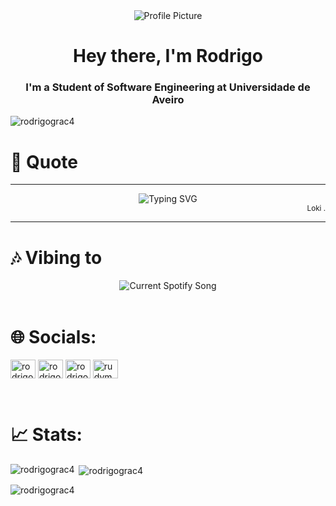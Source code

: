 <div align="center">
  <img
    alt="Profile Picture"
    src="https://avatars.githubusercontent.com/u/117362800?v=4"
  />
</div>

<h1 align="center">Hey there, I'm Rodrigo</h1>

<h3 align="center">I'm a Student of Software Engineering at Universidade de Aveiro</h3>

<p align="left"> <img src="https://komarev.com/ghpvc/?username=rodrigograc4&label=Profile%20views&color=0e75b6&style=flat" alt="rodrigograc4" /> </p>


# 📜 Quote

<hr>

<div align="center">
  <img src="https://readme-typing-svg.demolab.com?font=Caprasimo&weight=600&size=30&pause=1000&color=65B927&center=true&vCenter=true&width=900&lines=I+know+what+I+want.;I+know+what+kind+of+god+I+need+to+be...;for+you.;For+all+of+us." alt="Typing SVG" />
</div>
<div align="right" class="ml4">
 <small>Loki                      .</small>
</div>

<hr>

# 🎶 Vibing to
<div align="center">
  <img src="https://rodrigograc4-spotify-readme.vercel.app/api?theme=dark" alt="Current Spotify Song">
</div>

<br>

# 🌐 Socials:
<p align="left">
<a href="https://fb.com/rodrigo graça" target="blank"><img align="center" src="https://raw.githubusercontent.com/rahuldkjain/github-profile-readme-generator/master/src/images/icons/Social/facebook.svg" alt="rodrigo graça" height="30" width="40" /></a>
<a href="https://instagram.com/rodrigograc4" target="blank"><img align="center" src="https://raw.githubusercontent.com/rahuldkjain/github-profile-readme-generator/master/src/images/icons/Social/instagram.svg" alt="rodrigograc4" height="30" width="40" /></a>
<a href="https://twitter.com/rodrigograc4" target="blank"><img align="center" src="https://raw.githubusercontent.com/rahuldkjain/github-profile-readme-generator/master/src/images/icons/Social/twitter.svg" alt="rodrigograc4" height="30" width="40" /></a>
<a href="https://discord.gg/rudymg" target="blank"><img align="center" src="https://raw.githubusercontent.com/rahuldkjain/github-profile-readme-generator/master/src/images/icons/Social/discord.svg" alt="rudymg" height="30" width="40" /></a>
</p>

<br>

# 📈 Stats:
<p><img align="left" src="https://github-readme-stats.vercel.app/api/top-langs?username=rodrigograc4&show_icons=true&count_private=true&hide_border=true&title_color=65B927&icon_color=285209&text_color=c9d1d9&bg_color=0d1117" alt="rodrigograc4"  /></p>

<p>&nbsp;<img align="center" color="black" src="https://github-readme-stats.vercel.app/api?username=rodrigograc4&show_icons=true&count_private=true&hide_border=true&title_color=65B927&icon_color=285209&text_color=c9d1d9&bg_color=0d1117" alt="rodrigograc4" /></p>

<p><img align="center" src="https://github-readme-streak-stats.herokuapp.com/?user=rodrigograc4&show_icons=true&count_private=true&hide_border=true&title_color=FFFFFF&icon_color=FFFFFF&text_color=FFFFFF&bg_color=FFFFFF&theme=transparent&ring=65B927&sideNums=FFFFFF&currStreakNum=FFFFFF&fire=65B927&currStreakLabel=65B927&stroke=65B927&dates=285209&sideLabels=65B927" alt="rodrigograc4" /></p>
